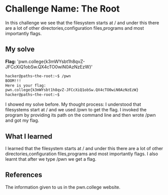 # Challenge Name: The Root
In this challenge we see that the filesystem starts at / and under this there are a lot of other directories,configuration files,programs and most importantly flags.

## My solve
**Flag:** 'pwn.college{k3mWYsbt1h8qvZ-JFCcXiQ1obSw.QX4cTO0wiN0AzNzEzW}'
```bash
hacker@paths~the-root:~$ /pwn
BOOM!!!
Here is your flag:
pwn.college{k3mWYsbt1h8qvZ-JFCcXiQ1obSw.QX4cTO0wiN0AzNzEzW}
hacker@paths~the-root:~$
```

I showed my solve before.
My thought process: I understood that filesystems start at / and we used /pwn to get the flag. I invoked the program by providing its path on the command line and then wrote /pwn and got my flag.
## What I learned
I learned that the filesystem starts at / and under this there are a lot of other directories,configuration files,programs and most importantly flags. I also learnt that after we type /pwn we get a flag.
## References
The information given to us in the pwn.college website.
